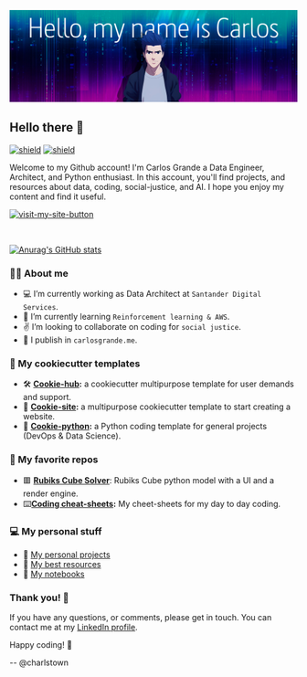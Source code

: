 ![about-me](assets/my-name-is.png)

## Hello there 👋

[![shield](https://img.shields.io/badge/linkedin-carlosgrande-27577f?style=flat&logo=linkedin&logoColor=3f8dcc)](https://www.linkedin.com/in/carlosgn/)
[![shield](https://img.shields.io/badge/about%20me-carlosgrande.me-7f2589?style=flat&logo=aboutdotme&logoColor=bd37cc)](https://carlosgrande.me/)

Welcome to my Github account! I'm Carlos Grande a Data Engineer, Architect, and Python enthusiast.
In this account, you'll find projects, and resources about data, coding, social-justice, and AI.
I hope you enjoy my content and find it useful.

[![visit-my-site-button]](https://carlosgrande.me/)

</br>

[![Anurag's GitHub stats](https://github-readme-stats.vercel.app/api?username=charlstown&show_icons=true&theme=nightowl)](https://github.com/anuraghazra/github-readme-stats)


### :technologist: About me

- :computer: I’m currently working as Data Architect at `Santander Digital Services`.
- :microscope: I’m currently learning `Reinforcement learning & AWS`.
- :v: I’m looking to collaborate on coding for `social justice`. 
- :newspaper: I publish in `carlosgrande.me`.


### :cookie: My cookiecutter templates

- :hammer_and_wrench: __[Cookie-hub](https://github.com/charlstown/cookie-hub):__ a  cookiecutter multipurpose template for user demands and support.
- :newspaper: __[Cookie-site](https://github.com/charlstown/cookie-site):__ a multipurpose cookiecutter template to start creating a website.
- :snake: __[Cookie-python](https://github.com/charlstown/cookie-site):__ a Python coding template for general projects (DevOps & Data Science).


### :blue_heart: My favorite repos

- :red_square: __[Rubiks Cube Solver]()__: Rubiks Cube python model with a UI and a render engine.
- :keyboard:__[Coding cheat-sheets](https://github.com/charlstown/CodeCheatsheets):__ My cheet-sheets for my day to day coding.


### :computer: My personal stuff

- :floppy_disk: [My personal projects](https://carlosgrande.me/#my-personal-projects/)
- :stars: [My best resources](https://carlosgrande.me/#resources-cheatsheets/)
- :blue_book: [My notebooks](https://carlosgrande.me/#notebooks/)


### Thank you! :vulcan_salute:	

If you have any questions, or comments, please get in touch.
You can contact me at my [LinkedIn profile](https://www.linkedin.com/in/carlosgn/). 

Happy coding! :vulcan_salute:

-- @charlstown


<!---------------------------------------------------------------------------->

[visit-my-site-button]: https://img.shields.io/badge/Visit_my_site!-blue?style=for-the-badge